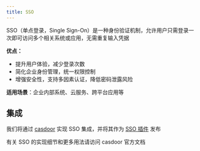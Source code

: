 ```yaml
---
title: SSO
---
```


SSO（单点登录，Single Sign-On）是一种身份验证机制，允许用户只需登录一次即可访问多个相关系统或应用，无需重复输入凭据

**优点：**

- 提升用户体验，减少登录次数
- 简化企业身份管理，统一权限控制
- 增强安全性，支持多因素认证，降低密码泄露风险

**适用场景**：企业内部系统、云服务、跨平台应用等

## 集成

我们将通过 [casdoor](https://casdoor.org/) 实现 SSO 集成，并将其作为 [SSO 插件](../../planet.md#插件) 发布

有关 SSO 的实现细节和更多用法请访问 casdoor 官方文档